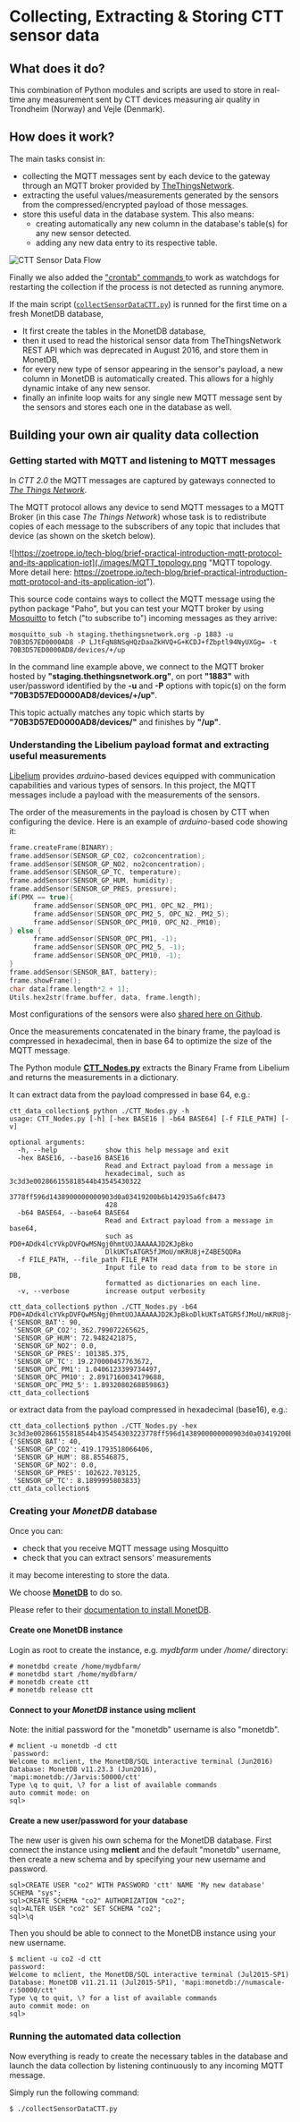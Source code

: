 # Collecting, Extracting & Storing CTT sensor data

## What does it do?

This combination of Python modules and scripts are used to store in real-time any measurement sent by CTT devices measuring air quality in Trondheim (Norway) and Vejle (Denmark). 


## How does it work?

The main tasks consist in:

* collecting the MQTT messages sent by each device to the gateway through an MQTT broker provided by [TheThingsNetwork](https://www.thethingsnetwork.org/).
* extracting the useful values/measurements generated by the sensors from the compressed/encrypted payload of those messages.
* store this useful data in the database system. This also means:
    * creating automatically any new column in the database's table(s) for any new sensor detected.
    * adding any new data entry to its respective table.

![CTT Sensor Data Flow](./images/Data_Flow_CTT.png "Data Flow from the CTT nodes measuring air quality to their storage on the Numascale R Appliance platform stored on the NTNU server")

Finally we also added the ["crontab" commands ](./watchdogs) to work as watchdogs for restarting the collection if the process is not detected as running anymore.

If the main script ([`collectSensorDataCTT.py`](./collectSensorDataCTT.py)) is runned for the first time on a fresh MonetDB database, 

* It first create the tables in the MonetDB database,
* then it used to read the historical sensor data from TheThingsNetwork REST API which was deprecated in August 2016, and store them in MonetDB,
* for every new type of sensor appearing in the sensor's payload, a new column in MonetDB is automatically created. This allows for a highly dynamic intake of any new sensor.
* finally an infinite loop waits for any single new MQTT message sent by the sensors and stores each one in the database as well.

## Building your own air quality data  collection

### Getting started with MQTT and listening to MQTT messages

In _CTT 2.0_ the MQTT messages are captured by gateways connected to [_The Things Network_](https://www.thethingsnetwork.org).

The MQTT protocol allows any device to send MQTT messages to a MQTT Broker (in this case _The Things Network_) whose task is to redistribute copies of each message to the subscribers of any topic that includes that device (as shown on the sketch below).

![https://zoetrope.io/tech-blog/brief-practical-introduction-mqtt-protocol-and-its-application-iot](./images/MQTT_topology.png "MQTT topology. More detail here: https://zoetrope.io/tech-blog/brief-practical-introduction-mqtt-protocol-and-its-application-iot").

This source code contains ways to collect the MQTT message using the python package "Paho", but you can test your MQTT broker by using [Mosquitto](https://mosquitto.org/man/mosquitto_sub-1.html) to fetch ("to subscribe to") incoming messages as they arrive:

```shell
mosquitto_sub -h staging.thethingsnetwork.org -p 1883 -u 70B3D57ED0000AD8 -P LJtFqN8NSqHQzDaaZkHVQ+G+KCDJ+fZbptl94NyUXGg= -t 70B3D57ED0000AD8/devices/+/up 
```

In the command line example above, we connect to the MQTT broker hosted by **"staging.thethingsnetwork.org"**, on port **"1883"** with user/password identified by the **-u** and **-P** options with topic(s) on the form **"70B3D57ED0000AD8/devices/+/up"**.

This topic actually matches any topic which starts by **"70B3D57ED0000AD8/devices/"** and finishes by **"/up"**.


### Understanding the Libelium payload format and extracting useful measurements

[Libelium](http://www.libelium.com/) provides _arduino_-based devices equipped with communication capabilities and various types of sensors. In this project, the MQTT messages include a payload with the measurements of the sensors.

The order of the measurements in the payload is chosen by CTT when configuring the device. Here is an example of _arduino_-based code showing it:

```C
frame.createFrame(BINARY);
frame.addSensor(SENSOR_GP_CO2, co2concentration);
frame.addSensor(SENSOR_GP_NO2, no2concentration);
frame.addSensor(SENSOR_GP_TC, temperature);
frame.addSensor(SENSOR_GP_HUM, humidity);
frame.addSensor(SENSOR_GP_PRES, pressure);
if(PMX == true){
      frame.addSensor(SENSOR_OPC_PM1, OPC_N2._PM1);
      frame.addSensor(SENSOR_OPC_PM2_5, OPC_N2._PM2_5);
      frame.addSensor(SENSOR_OPC_PM10, OPC_N2._PM10);
} else {
      frame.addSensor(SENSOR_OPC_PM1, -1);
      frame.addSensor(SENSOR_OPC_PM2_5, -1);
      frame.addSensor(SENSOR_OPC_PM10, -1); 
}
frame.addSensor(SENSOR_BAT, battery);
frame.showFrame();
char data[frame.length*2 + 1];
Utils.hex2str(frame.buffer, data, frame.length);
```

Most configurations of the sensors were also [shared here on Github](https://github.com/fredrikva94/CTT/tree/master/PSSEP).

Once the measurements concatenated in the binary frame, the payload is compressed in hexadecimal, then in base 64 to optimize the size of the MQTT message.

The Python module [**CTT_Nodes.py**](./CTT_Nodes.py) extracts the Binary Frame from Libelium and returns the measurements in a dictionary.

It can extract data from the payload compressed in base 64, e.g.:

```shell
ctt_data_collection$ python ./CTT_Nodes.py -h
usage: CTT_Nodes.py [-h] [-hex BASE16 | -b64 BASE64] [-f FILE_PATH] [-v]

optional arguments:
  -h, --help            show this help message and exit
  -hex BASE16, --base16 BASE16
                        Read and Extract payload from a message in
                        hexadecimal, such as 3c3d3e002866155818544b43545430322
                        3778ff596d1438900000000903d0a03419200b6b142935a6fc8473
                        428
  -b64 BASE64, --base64 BASE64
                        Read and Extract payload from a message in base64,
                        such as PD0+ADdk4lcYVkpDVFQwMSNgj0hmtUOJAAAAAJD2KJpBko
                        DlkUKTsATGR5fJMoU/mKRU8j+Z4BE5QDRa
  -f FILE_PATH, --file_path FILE_PATH
                        Input file to read data from to be store in DB,
                        formatted as dictionaries on each line.
  -v, --verbose         increase output verbosity

ctt_data_collection$ python ./CTT_Nodes.py -b64 PD0+ADdk4lcYVkpDVFQwMSNgj0hmtUOJAAAAAJD2KJpBkoDlkUKTsATGR5fJMoU/mKRU8j+Z4BE5QDRa
{'SENSOR_BAT': 90,
 'SENSOR_GP_CO2': 362.799072265625,
 'SENSOR_GP_HUM': 72.9482421875,
 'SENSOR_GP_NO2': 0.0,
 'SENSOR_GP_PRES': 101385.375,
 'SENSOR_GP_TC': 19.270000457763672,
 'SENSOR_OPC_PM1': 1.0406123399734497,
 'SENSOR_OPC_PM10': 2.8917160034179688,
 'SENSOR_OPC_PM2_5': 1.8932080268859863}
ctt_data_collection$
```

or extract data from the payload compressed in hexadecimal (base16), e.g.:

```shell
ctt_data_collection$ python ./CTT_Nodes.py -hex 3c3d3e002866155818544b435454303223778ff596d1438900000000903d0a03419200b6b142935a6fc8473428
{'SENSOR_BAT': 40,
 'SENSOR_GP_CO2': 419.1793518066406,
 'SENSOR_GP_HUM': 88.85546875,
 'SENSOR_GP_NO2': 0.0,
 'SENSOR_GP_PRES': 102622.703125,
 'SENSOR_GP_TC': 8.1899995803833}
ctt_data_collection$
```



### Creating your _MonetDB_ database

Once you can:

* check that you receive MQTT message using Mosquitto
* check that you can extract sensors' measurements

it may become interesting to store the data.

We choose **[MonetDB](https://www.monetdb.org)** to do so.

Please refer to their [documentation to install MonetDB](https://www.monetdb.org/Documentation/Guide/Installation).

#### Create one MonetDB instance

Login as root to create the instance, e.g. *mydbfarm* under _/home/_ directory:

```shell
# monetdbd create /home/mydbfarm/
# monetdbd start /home/mydbfarm/
# monetdb create ctt
# monetdb release ctt
```

#### Connect to your _MonetDB_ instance using **mclient**

Note: the initial password for the "monetdb" username is also "monetdb".

```shell
# mclient -u monetdb -d ctt
`password:
Welcome to mclient, the MonetDB/SQL interactive terminal (Jun2016)
Database: MonetDB v11.23.3 (Jun2016), 'mapi:monetdb://Jarvis:50000/ctt'
Type \q to quit, \? for a list of available commands
auto commit mode: on
sql>
```
#### Create a new user/password for your database

The new user is given his own schema for the MonetDB database. First connect the instance using **mclient** and the default "monetdb" username, then create a new schema and by specifying your new username and password.

```shell
sql>CREATE USER "co2" WITH PASSWORD 'ctt' NAME 'My new database' SCHEMA "sys";
sql>CREATE SCHEMA "co2" AUTHORIZATION "co2";
sql>ALTER USER "co2" SET SCHEMA "co2";
sql>\q
```
Then you should be able to connect to the MonetDB instance using your new username.

```shell
$ mclient -u co2 -d ctt
password:
Welcome to mclient, the MonetDB/SQL interactive terminal (Jul2015-SP1)
Database: MonetDB v11.21.11 (Jul2015-SP1), 'mapi:monetdb://numascale-r:50000/ctt'
Type \q to quit, \? for a list of available commands
auto commit mode: on
sql>
```


### Running the automated data collection

Now everything is ready to create the necessary tables in the database and launch the data collection by listening continuously to any incoming MQTT message.

Simply run the following command:

```shell
$ ./collectSensorDataCTT.py
```




